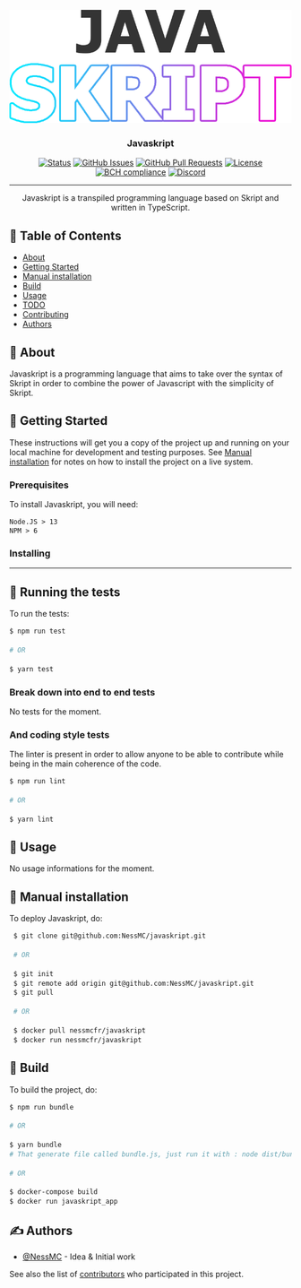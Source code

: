 <p align="center">
  <a href="" rel="noopener">
 <img src="assets/logo.png" alt="Project logo"></a>
</p>

<h3 align="center">Javaskript</h3>

<div align="center">

[![Status](https://img.shields.io/badge/status-active-success.svg)]()
[![GitHub Issues](https://img.shields.io/github/issues/NessMC/javaskript.svg)](https://github.com/NessMC/javaskript/issues)
[![GitHub Pull Requests](https://img.shields.io/github/issues-pr/NessMC/javaskript.svg)](https://github.com/NessMC/javaskript/pulls)
[![License](https://img.shields.io/badge/license-Creative%20commons-blue.svg)](/LICENSE)
[![BCH compliance](https://bettercodehub.com/edge/badge/NessMC/javaskript?branch=master)](https://bettercodehub.com/)
[![Discord](https://discordapp.com/api/guilds/738827425043185717/widget.png?style=shield)](https://discord.gg/sXwE5Dp)
 
</div>

---

<p align="center"> 
    Javaskript is a transpiled programming language based on Skript and written in TypeScript.
    <br> 
</p>

## 📝 Table of Contents

-   [About](#about)
-   [Getting Started](#getting_started)
-   [Manual installation](#manual)
-   [Build](#build)
-   [Usage](#usage)
-   [TODO](./TODO.md)
-   [Contributing](./CONTRIBUTING.md)
-   [Authors](#authors)

## 🧐 About <a name = "about"></a>

Javaskript is a programming language that aims to take over the syntax of Skript in order to combine the power of Javascript with the simplicity of Skript.

## 🏁 Getting Started <a name = "getting_started"></a>

These instructions will get you a copy of the project up and running on your
local machine for development and testing purposes. See
[Manual installation](#manual) for notes on how to install the project on a live
system.

### Prerequisites

To install Javaskript, you will need:

```
Node.JS > 13
NPM > 6
```

### Installing

---

## 🔧 Running the tests <a name = "tests"></a>

To run the tests:

```bash
$ npm run test

# OR

$ yarn test
```

### Break down into end to end tests

No tests for the moment.

### And coding style tests

The linter is present in order to allow anyone to be able to contribute while
being in the main coherence of the code.

```bash
$ npm run lint

# OR

$ yarn lint
```

## 🎈 Usage <a name="usage"></a>

No usage informations for the moment.

## 🚀 Manual installation <a name = "manual"></a>

To deploy Javaskript, do:

```bash
 $ git clone git@github.com:NessMC/javaskript.git

 # OR

 $ git init
 $ git remote add origin git@github.com:NessMC/javaskript.git
 $ git pull

 # OR

 $ docker pull nessmcfr/javaskript
 $ docker run nessmcfr/javaskript
```

## 🚀 Build <a name = "build"></a>

To build the project, do:

```bash
$ npm run bundle 

# OR

$ yarn bundle
# That generate file called bundle.js, just run it with : node dist/bundle.js

# OR

$ docker-compose build
$ docker run javaskript_app

```

## ✍️ Authors <a name = "authors"></a>

-   [@NessMC](https://github.com/NessMC) - Idea & Initial work

See also the list of
[contributors](https://github.com/NessMC/javaskript/contributors) who
participated in this project.
